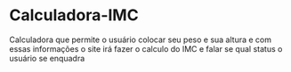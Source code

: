 # Calculadora-IMC
Calculadora que permite o usuário colocar seu peso e sua altura e com essas informações o site irá fazer o calculo do IMC e falar se qual status o usuário se enquadra

